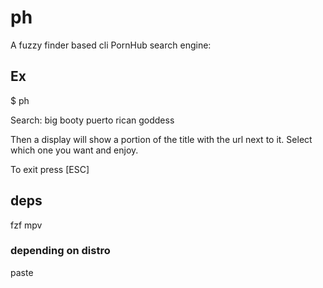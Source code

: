# ph
A fuzzy finder based cli PornHub search engine:
## Ex
$ ph

Search: big booty puerto rican goddess

Then a display will show a portion of the title with the url next to it. Select which one you want and enjoy.

To exit press [ESC]
## deps
fzf mpv
### depending on distro
paste
